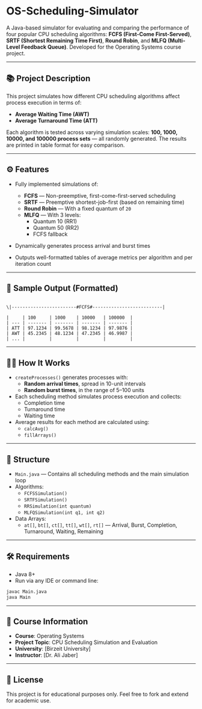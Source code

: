 # OS-Scheduling-Simulator

A Java-based simulator for evaluating and comparing the performance of four popular CPU scheduling algorithms: **FCFS (First-Come First-Served)**, **SRTF (Shortest Remaining Time First)**, **Round Robin**, and **MLFQ (Multi-Level Feedback Queue)**. Developed for the Operating Systems course project.

---

## 📚 Project Description

This project simulates how different CPU scheduling algorithms affect process execution in terms of:

- **Average Waiting Time (AWT)**
- **Average Turnaround Time (ATT)**

Each algorithm is tested across varying simulation scales: **100, 1000, 10000, and 100000 process sets** — all randomly generated. The results are printed in table format for easy comparison.

---

## ⚙️ Features

- Fully implemented simulations of:
  - **FCFS** — Non-preemptive, first-come-first-served scheduling
  - **SRTF** — Preemptive shortest-job-first (based on remaining time)
  - **Round Robin** — With a fixed quantum of `20`
  - **MLFQ** — With 3 levels:
    - Quantum 10 (RR1)
    - Quantum 50 (RR2)
    - FCFS fallback

- Dynamically generates process arrival and burst times
- Outputs well-formatted tables of average metrics per algorithm and per iteration count

---

## 🧪 Sample Output (Formatted)

```

\|------------------------#FCFS#--------------------------|

|     | 100     | 1000    | 10000   | 100000  |
| --- | ------- | ------- | ------- | ------- |
| ATT | 97.1234 | 99.5678 | 98.1234 | 97.9876 |
| AWT | 45.2345 | 48.1234 | 47.2345 | 46.9987 |
| ... |         |         |         |         |

````

---

## 🧑‍💻 How It Works

- `createProcesses()` generates processes with:
  - **Random arrival times**, spread in 10-unit intervals
  - **Random burst times**, in the range of 5–100 units
- Each scheduling method simulates process execution and collects:
  - Completion time
  - Turnaround time
  - Waiting time
- Average results for each method are calculated using:
  - `calcAvg()`
  - `fillArrays()`

---

## 📁 Structure

- `Main.java` — Contains all scheduling methods and the main simulation loop
- Algorithms:
  - `FCFSSimulation()`
  - `SRTFSimulation()`
  - `RRSimulation(int quantum)`
  - `MLFQSimulation(int q1, int q2)`
- Data Arrays:
  - `at[]`, `bt[]`, `ct[]`, `tt[]`, `wt[]`, `rt[]` — Arrival, Burst, Completion, Turnaround, Waiting, Remaining

---

## 🛠️ Requirements

- Java 8+
- Run via any IDE or command line:

```bash
javac Main.java
java Main
````

---

## 📘 Course Information

* **Course**: Operating Systems
* **Project Topic**: CPU Scheduling Simulation and Evaluation
* **University**: \[Birzeit University]
* **Instructor**: \[Dr. Ali Jaber]

---

## 📝 License

This project is for educational purposes only. Feel free to fork and extend for academic use.

